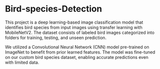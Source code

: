 # Bird-species-Detection
This project is a deep learning-based image classification model that identifies bird species from input images using transfer learning with MobileNetV2. The dataset consists of labeled bird images categorized into folders for training, testing, and unseen prediction.

We utilized a Convolutional Neural Network (CNN) model pre-trained on ImageNet to benefit from prior learned features. The model was fine-tuned on our custom bird species dataset, enabling accurate predictions even with limited data.
